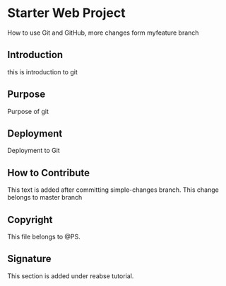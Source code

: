 # Starter Web Project

How to use Git and GitHub, more changes form myfeature branch

## Introduction

this is introduction to git

## Purpose

Purpose of git

## Deployment

Deployment to Git

## How to Contribute

This text is added after committing simple-changes branch. This change belongs to master branch

## Copyright
This file belongs to @PS.

## Signature
This section is added under reabse tutorial.